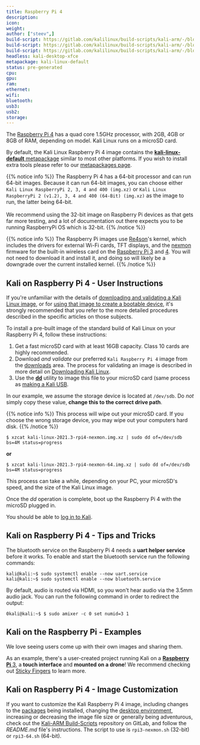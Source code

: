 ```yaml
---
title: Raspberry Pi 4
description:
icon:
weight:
author: ["steev",]
build-script: https://gitlab.com/kalilinux/build-scripts/kali-arm/-/blob/master/rpi3-nexmon.sh
build-script: https://gitlab.com/kalilinux/build-scripts/kali-arm/-/blob/master/rpi3-64.sh
build-script: https://gitlab.com/kalilinux/build-scripts/kali-arm/-/blob/master/rpi3-64-lite.sh
headless: kali-desktop-xfce
metapackage: kali-linux-default
status: pre-generated
cpu:
gpu:
ram:
ethernet:
wifi:
bluetooth:
usb3:
usb2:
storage:
---
```


The [Raspberry Pi 4](https://www.raspberrypi.org/products/raspberry-pi-4-model-b/) has a quad core 1.5GHz processor, with 2GB, 4GB or 8GB of RAM, depending on model. Kali Linux runs on a microSD card.

By default, the Kali Linux Raspberry Pi 4 image contains the [**kali-linux-default** metapackage](/docs/general-use/metapackages/) similar to most other platforms. If you wish to install extra tools please refer to our [metapackages page](/docs/general-use/metapackages/).

{{% notice info %}}
The Raspberry Pi 4 has a 64-bit processor and can run 64-bit images.
Because it can run 64-bit images, you can choose either `Kali Linux RaspberryPi 2, 3, 4 and 400 (img.xz)` or `Kali Linux RaspberryPi 2 (v1.2), 3, 4 and 400 (64-Bit) (img.xz)` as the image to run, the latter being 64-bit.<br />
<br />
We recommend using the 32-bit image on Raspberry Pi devices as that gets far more testing, and a lot of documentation out there expects you to be running RaspberryPi OS which is 32-bit.
{{% /notice %}}

{{% notice info %}}
The Raspberry Pi images use [Re4son](https://twitter.com/re4sonkernel)'s kernel, which includes the drivers for external Wi-Fi cards, TFT displays, and the [nexmon](https://github.com/seemoo-lab/nexmon) firmware for the built-in wireless card on the [Raspberry Pi 3](/docs/arm/raspberry-pi-3/) and [4](/docs/arm/raspberry-pi-4/). You will not need to download it and install it, and doing so will likely be a downgrade over the current installed kernel.
{{% /notice %}}

## Kali on Raspberry Pi 4 - User Instructions

If you're unfamiliar with the details of [downloading and validating a Kali Linux image](/docs/introduction/download-official-kali-linux-images/), or for [using that image to create a bootable device](/docs/usb/live-usb-install-with-windows/), it's strongly recommended that you refer to the more detailed procedures described in the specific articles on those subjects.

To install a pre-built image of the standard build of Kali Linux on your Raspberry Pi 4, follow these instructions:

1. Get a fast microSD card with at least 16GB capacity. Class 10 cards are highly recommended.
2. Download _and validate_ our preferred `Kali Raspberry Pi 4` image from the [downloads](https://www.offensive-security.com/kali-linux-arm-images/) area. The process for validating an image is described in more detail on [Downloading Kali Linux](/docs/introduction/download-official-kali-linux-images/).
3. Use the **[dd](https://packages.debian.org/testing/dd)** utility to image this file to your microSD card (same process as [making a Kali USB](/docs/usb/live-usb-install-with-windows/).

In our example, we assume the storage device is located at `/dev/sdb`. Do _not_ simply copy these value, **change this to the correct drive path**.

{{% notice info %}}
This process will wipe out your microSD card. If you choose the wrong storage device, you may wipe out your computers hard disk.
{{% /notice %}}

```console
$ xzcat kali-linux-2021.3-rpi4-nexmon.img.xz | sudo dd of=/dev/sdb bs=4M status=progress
```

**or**

```console
$ xzcat kali-linux-2021.3-rpi4-nexmon-64.img.xz | sudo dd of=/dev/sdb bs=4M status=progress
```

This process can take a while, depending on your PC, your microSD's speed, and the size of the Kali Linux image.

Once the _dd_ operation is complete, boot up the Raspberry Pi 4 with the microSD plugged in.

You should be able to [log in to Kali](/docs/introduction/default-credentials/).

## Kali on Raspberry Pi 4 - Tips and Tricks

The bluetooth service on the Raspberry Pi 4 needs a **uart helper service** before it works. To enable and start the bluetooth service run the following commands:

```console
kali@kali:~$ sudo systemctl enable --now uart.service
kali@kali:~$ sudo systemctl enable --now bluetooth.service
```

By default, audio is routed via HDMI, so you won't hear audio via the 3.5mm audio jack. You can run the following command in order to redirect the output:

```console
0kali@kali:~$ $ sudo amixer -c 0 set numid=3 1
```

## Kali on the Raspberry Pi - Examples

We love seeing users come up with their own images and sharing them.

As an example, there's a user-created project running Kali on a [**Raspberry Pi** 3](/docs/arm/raspberry-pi-3/), a **touch interface** and **mounted on a drone**! We recommend checking out [Sticky Fingers](https://whitedome.com.au/re4son/sticky-fingers-kali-pi/) to learn more.

## Kali on Raspberry Pi 4 - Image Customization

If you want to customize the Kali Raspberry Pi 4 image, including changes to the [packages](/docs/general-use/metapackages/) being installed, changing the [desktop environment](/docs/general-use/switching-desktop-environments/), increasing or decreasing the image file size or generally being adventurous, check out the [Kali-ARM Build-Scripts](https://gitlab.com/kalilinux/build-scripts/kali-arm) repository on GitLab, and follow the _README.md_ file's instructions. The script to use is `rpi3-nexmon.sh` (32-bit) or `rpi3-64.sh` (64-bit).
